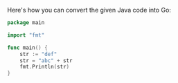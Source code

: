 Here's how you can convert the given Java code into Go:

```go
package main

import "fmt"

func main() {
	str := "def"
	str = "abc" + str
	fmt.Println(str)
}
```
